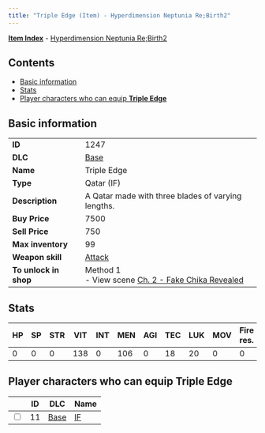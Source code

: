 ```yaml
---
title: "Triple Edge (Item) - Hyperdimension Neptunia Re;Birth2"
---
```


[**Item Index**](/neptunia/rb2/item/index.html) - [Hyperdimension Neptunia Re;Birth2](/neptunia/rb2)

## Contents

- [Basic information](#basic-information)
- [Stats](#stats)
- [Player characters who can equip **Triple Edge**](#player-characters-who-can-equip-triple-edge)

## Basic information

|   |   |
| -- | -- |
| **ID** | 1247 |
| **DLC** | [Base](/neptunia/rb2/dlc/0-base.html) |
| **Name** | Triple Edge |
| **Type** | Qatar (IF) |
| **Description** | A Qatar made with three blades of varying lengths. |
| **Buy Price** | 7500 |
| **Sell Price** | 750 |
| **Max inventory** | 99 |
| **Weapon skill** | [Attack](/neptunia/rb2/skill/0-1701-attack.html) |
| **To unlock in shop** | Method 1<br />- View scene [Ch. 2 - Fake Chika Revealed](/neptunia/rb2/scene/0-215-ch-2-fake-chika-revealed.html) |

## Stats

| HP | SP | STR | VIT | INT | MEN | AGI | TEC | LUK | MOV | Fire res. | Ice res. | Wind res. | Lightning res. |
| -- | -- | --- | --- | --- | --- | --- | --- | --- | --- | --------- | -------- | --------- | -------------- |
| 0 | 0 | 0 | 138 | 0 | 106 | 0 | 18 | 20 | 0 | 0 | 0 | 0 | 0 |

## Player characters who can equip **Triple Edge**

|    | ID | DLC | Name |
| -- | -- | --- | ---- |
| <input type="checkbox" id="rb2-player-0-11" class="trackbox" /> | 11 | [Base](/neptunia/rb2/dlc/0-base.html) | [IF](/neptunia/rb2/player/0-11-if.html) |